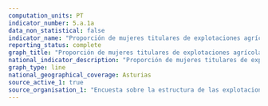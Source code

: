 ```yaml
---
computation_units: PT
indicator_number: 5.a.1a
data_non_statistical: false
indicator_name: "Proporción de mujeres titulares de explotaciones agrícolas, respecto al total de mujeres trabajadoras en la agricultura"
reporting_status: complete
graph_title: "Proporción de mujeres titulares de explotaciones agrícolas, respecto al total de mujeres trabajadoras en la agricultura"
national_indicator_description: "Proporción de mujeres titulares de explotaciones agrícolas, respecto al total de mujeres trabajadoras en la agricultura"
graph_type: line
national_geographical_coverage: Asturias
source_active_1: true
source_organisation_1: "Encuesta sobre la estructura de las explotaciones agrícolas, INE"
---
```

